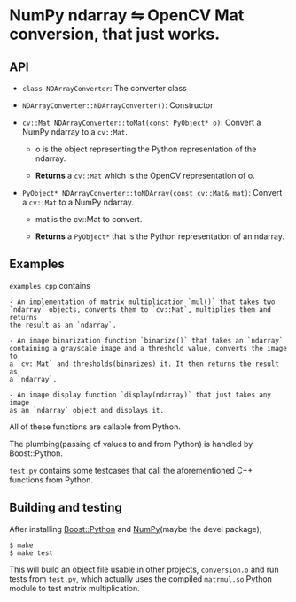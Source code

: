 NumPy ndarray ⇋ OpenCV Mat conversion, that just works.
===========================================================

API
-----

- `class NDArrayConverter`: The converter class
        
- `NDArrayConverter::NDArrayConverter()`: Constructor

- `cv::Mat NDArrayConverter::toMat(const PyObject* o)`: Convert a NumPy ndarray 
  to a `cv::Mat`. 

    - o is the object representing the Python representation of the ndarray.

    - **Returns** a `cv::Mat` which is the OpenCV representation of o.

- `PyObject* NDArrayConverter::toNDArray(const cv::Mat& mat)`: Convert a `cv::Mat` to a NumPy ndarray.
    
    - mat is the cv::Mat to convert.

    - **Returns** a `PyObject*` that is the Python representation of an ndarray.


Examples
--------

`examples.cpp` contains

    - An implementation of matrix multiplication `mul()` that takes two
    `ndarray` objects, converts them to `cv::Mat`, multiplies them and returns
    the result as an `ndarray`.

    - An image binarization function `binarize()` that takes an `ndarray`
    containing a grayscale image and a threshold value, converts the image to
    a `cv::Mat` and thresholds(binarizes) it. It then returns the result as
    a `ndarray`.

    - An image display function `display(ndarray)` that just takes any image
    as an `ndarray` object and displays it.

All of these functions are callable from Python.

The plumbing(passing of values to and from Python) is handled by
Boost::Python.

`test.py` contains some testcases that call the aforementioned C++ functions
from Python.


Building and testing
---------------------

After installing [Boost::Python][1] and [NumPy][2](maybe the devel package),
    
    $ make
    $ make test

This will build an object file usable in other projects, `conversion.o` and
run tests from `test.py`, which actually uses the compiled `matrmul.so` Python
module to test matrix multiplication.

[1]: http://www.boost.org/doc/libs/1_53_0/libs/python/doc/index.html
[2]: http://www.numpy.org/

